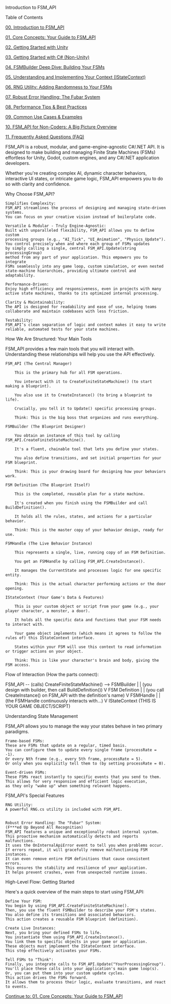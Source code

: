 Introduction to FSM_API

Table of Contents

[00. Introduction to FSM_API](00_Introduction.md)

[01. Core Concepts: Your Guide to FSM_API](01_Core_Concepts.md)

[02. Getting Started with Unity](02_Getting_Started_Unity.md)

[03. Getting Started with C# (Non-Unity)](03_Getting_Started_CSharp.md)

[04. FSMBuilder Deep Dive: Building Your FSMs](04_FSM_Builder_Deep_Dive.md)

[05. Understanding and Implementing Your Context (IStateContext)](05_Context_Implementation.md)

[06. RNG Utility: Adding Randomness to Your FSMs](06_RNG_Utility.md)

[07. Robust Error Handling: The Fubar System](07_Error_Handling.md)

[08. Performance Tips & Best Practices](08_Performance_Tips.md)

[09. Common Use Cases & Examples](09_Common_Use_Cases.md)

[10. FSM_API for Non-Coders: A Big Picture Overview](10_Non_Coder_Overview.md)

[11. Frequently Asked Questions (FAQ)](11_FAQ.md)

FSM_API is a robust, modular, and game-engine-agnostic C#/.NET
API. It is designed to make building and managing Finite State Machines
(FSMs) effortless for Unity, Godot, custom engines, and any C#/.NET
application developers.

Whether you're creating complex AI, dynamic character behaviors, interactive UI
states, or intricate game logic, FSM_API empowers you to do so
with clarity and confidence.

Why Choose FSM_API?

    Simplifies Complexity:
    FSM_API streamlines the process of designing and managing state-driven systems.
    You can focus on your creative vision instead of boilerplate code.

    Versatile & Modular - Truly Engine-Agnostic:
    Built with unparalleled flexibility, FSM_API allows you to define custom
    processing groups (e.g., "AI_Tick", "UI_Animation", "Physics_Update").
    You control precisely when and where each group of FSMs updates
    by simply calling a single, central FSM_API.Update(string processingGroup)
    method from any part of your application. This empowers you to integrate
    FSMs seamlessly into any game loop, custom simulation, or even nested
    state-machine hierarchies, providing ultimate control and adaptability.

    Performance-Driven:
    Enjoy high efficiency and responsiveness, even in projects with many
    active state machines, thanks to its optimized internal processing.

    Clarity & Maintainability:
    The API is designed for readability and ease of use, helping teams
    collaborate and maintain codebases with less friction.

    Testability:
    FSM_API’s clean separation of logic and context makes it easy to write
    reliable, automated tests for your state machines.

How We Are Structured: Your Main Tools

FSM_API provides a few main tools that you will interact with.
Understanding these relationships will help you use the API effectively.

    FSM_API (The Central Manager)

        This is the primary hub for all FSM operations.

        You interact with it to CreateFiniteStateMachine() (to start making a blueprint).

        You also use it to CreateInstance() (to bring a blueprint to life).

        Crucially, you tell it to Update() specific processing groups.

        Think: This is the big boss that organizes and runs everything.

    FSMBuilder (The Blueprint Designer)

        You obtain an instance of this tool by calling FSM_API.CreateFiniteStateMachine().

        It's a fluent, chainable tool that lets you define your states.

        You also define transitions, and set initial properties for your FSM blueprint.

        Think: This is your drawing board for designing how your behaviors work.

    FSM Definition (The Blueprint Itself)

        This is the completed, reusable plan for a state machine.

        It's created when you finish using the FSMBuilder and call BuildDefinition().

        It holds all the rules, states, and actions for a particular behavior.

        Think: This is the master copy of your behavior design, ready for use.

    FSMHandle (The Live Behavior Instance)

        This represents a single, live, running copy of an FSM Definition.

        You get an FSMHandle by calling FSM_API.CreateInstance().

        It manages the CurrentState and processes logic for one specific entity.

        Think: This is the actual character performing actions or the door opening.

    IStateContext (Your Game's Data & Features)

        This is your custom object or script from your game (e.g., your player character, a monster, a door).

        It holds all the specific data and functions that your FSM needs to interact with.

        Your game object implements (which means it agrees to follow the rules of) this IStateContext interface.

        States within your FSM will use this context to read information or trigger actions on your object.

        Think: This is like your character's brain and body, giving the FSM access.

Flow of Interaction (How the parts connect):

FSM_API
-- (calls) CreateFiniteStateMachine() --> FSMBuilder
|
| (you design with builder, then call BuildDefinition())
V
FSM Definition
|
| (you call CreateInstance() on FSM_API with the definition's name)
V
FSMHandle
|
| (the FSMHandle continuously interacts with...)
V
IStateContext (THIS IS YOUR GAME OBJECT/SCRIPT)

Understanding State Management

FSM_API allows you to manage the way your states behave in two primary paradigms.

    Frame-based FSMs:
    These are FSMs that update on a regular, timed basis.
    You can configure them to update every single frame (processRate = -1).
    Or every Nth frame (e.g., every 5th frame, processRate = 5).
    Or only when you explicitly tell them to (by setting processRate = 0).

    Event-driven FSMs:
    These FSMs react instantly to specific events that you send to them.
    This allows for very responsive and efficient logic execution, 
    as they only "wake up" when something relevant happens.

FSM_API's Special Features

    RNG Utility:
    A powerful RNG.cs utility is included with FSM_API.
    

    Robust Error Handling: The "Fubar" System:
    (F***ed Up Beyond All Recognition)
    FSM_API features a unique and exceptionally robust internal system.
    This proactive mechanism automatically detects and reports malfunctions.
    It uses the OnInternalApiError event to tell you when problems occur.
    If errors repeat, it will gracefully remove malfunctioning FSM instances.
    It can even remove entire FSM definitions that cause consistent errors.
    This ensures the stability and resilience of your application.
    It helps prevent crashes, even from unexpected runtime issues.

High-Level Flow: Getting Started

Here's a quick overview of the main steps to start using FSM_API:

    Define Your FSM:
    You begin by using FSM_API.CreateFiniteStateMachine().
    Then, you use the fluent FSMBuilder to describe your FSM's states.
    You also define its transitions and associated behaviors.
    This action creates a reusable FSM blueprint (definition).

    Create Live Instances:
    Next, you bring your defined FSMs to life.
    You instantiate them using FSM_API.CreateInstance().
    You link them to specific objects in your game or application.
    These objects must implement the IStateContext interface.
    This step effectively activates your FSMs.

    Tell FSMs to "Think":
    Finally, you integrate calls to FSM_API.Update("YourProcessingGroup").
    You'll place these calls into your application's main game loop(s).
    Or, you can put them into your custom update cycles.
    This action drives the FSMs forward.
    It allows them to process their logic, evaluate transitions, and react to events.

[Continue to: 01. Core Concepts: Your Guide to FSM_API](01_Core_Concepts.md)
